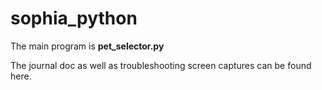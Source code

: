 # sophia_python
The main program is **pet_selector.py**

The journal doc as well as troubleshooting screen captures can be found here.
